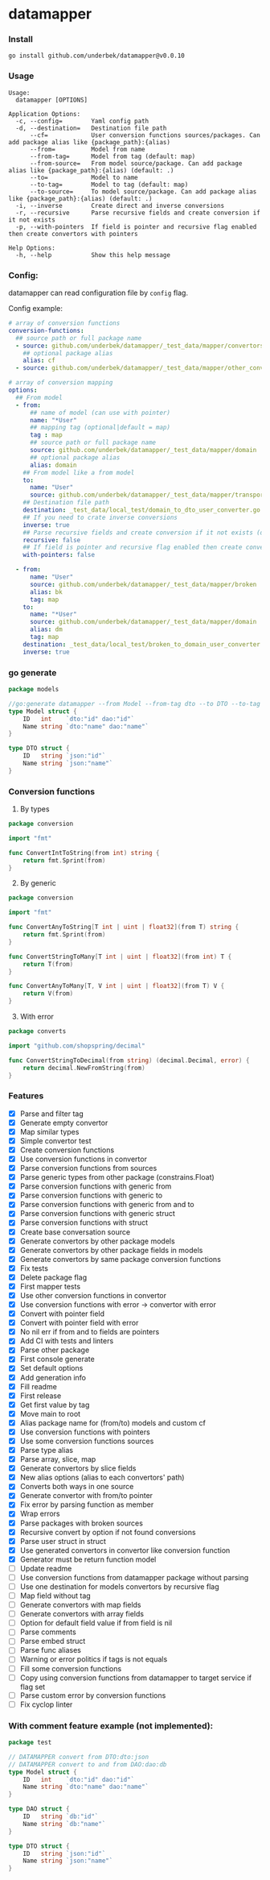 # datamapper

### Install

```shell
go install github.com/underbek/datamapper@v0.0.10
```

### Usage
```text
Usage:
  datamapper [OPTIONS]

Application Options:
  -c, --config=        Yaml config path
  -d, --destination=   Destination file path
      --cf=            User conversion functions sources/packages. Can add package alias like {package_path}:{alias)
      --from=          Model from name
      --from-tag=      Model from tag (default: map)
      --from-source=   From model source/package. Can add package alias like {package_path}:{alias) (default: .)
      --to=            Model to name
      --to-tag=        Model to tag (default: map)
      --to-source=     To model source/package. Can add package alias like {package_path}:{alias) (default: .)
  -i, --inverse        Create direct and inverse conversions
  -r, --recursive      Parse recursive fields and create conversion if it not exists
  -p, --with-pointers  If field is pointer and recursive flag enabled then create convertors with pointers

Help Options:
  -h, --help           Show this help message
```

### Config:
datamapper can read configuration file by `config` flag.

Config example:
```yaml
# array of conversion functions
conversion-functions:
  ## source path or full package name
  - source: github.com/underbek/datamapper/_test_data/mapper/convertors
    ## optional package alias
    alias: cf
  - source: github.com/underbek/datamapper/_test_data/mapper/other_convertors

# array of conversion mapping
options:
  ## From model
  - from:
      ## name of model (can use with pointer)
      name: "*User"
      ## mapping tag (optional|default = map)
      tag : map
      ## source path or full package name
      source: github.com/underbek/datamapper/_test_data/mapper/domain
      ## optional package alias
      alias: domain
    ## From model like a from model
    to:
      name: "User"
      source: github.com/underbek/datamapper/_test_data/mapper/transport
    ## Destination file path
    destination: _test_data/local_test/domain_to_dto_user_converter.go
    ## If you need to crate inverse conversions
    inverse: true
    ## Parse recursive fields and create conversion if it not exists (default = false)
    recursive: false
    ## If field is pointer and recursive flag enabled then create convertors with pointers (default = false)
    with-pointers: false

  - from:
      name: "User"
      source: github.com/underbek/datamapper/_test_data/mapper/broken
      alias: bk
      tag: map
    to:
      name: "*User"
      source: github.com/underbek/datamapper/_test_data/mapper/domain
      alias: dm
      tag: map
    destination: _test_data/local_test/broken_to_domain_user_converter.go
    inverse: true
```

### go generate

```go
package models

//go:generate datamapper --from Model --from-tag dto --to DTO --to-tag json -d model_dto_converter.go
type Model struct {
	ID   int    `dto:"id" dao:"id"`
	Name string `dto:"name" dao:"name"`
}

type DTO struct {
	ID   string `json:"id"`
	Name string `json:"name"`
}
```

### Conversion functions

1. By types

```go
package conversion

import "fmt"

func ConvertIntToString(from int) string {
	return fmt.Sprint(from)
}
```

2. By generic

```go
package conversion

import "fmt"

func ConvertAnyToString[T int | uint | float32](from T) string {
	return fmt.Sprint(from)
}

func ConvertStringToMany[T int | uint | float32](from int) T {
	return T(from)
}

func ConvertAnyToMany[T, V int | uint | float32](from T) V {
	return V(from)
}
```

3. With error

```go
package converts

import "github.com/shopspring/decimal"

func ConvertStringToDecimal(from string) (decimal.Decimal, error) {
	return decimal.NewFromString(from)
}
```

### Features

* [x] Parse and filter tag
* [x] Generate empty convertor
* [x] Map similar types
* [x] Simple convertor test
* [x] Create conversion functions
* [x] Use conversion functions in convertor
* [x] Parse conversion functions from sources
* [x] Parse generic types from other package (constrains.Float)
* [x] Parse conversion functions with generic from
* [x] Parse conversion functions with generic to
* [x] Parse conversion functions with generic from and to
* [x] Parse conversion functions with generic struct
* [x] Parse conversion functions with struct
* [x] Create base conversation source
* [x] Generate convertors by other package models
* [x] Generate convertors by other package fields in models
* [x] Generate convertors by same package conversion functions
* [x] Fix tests
* [x] Delete package flag
* [x] First mapper tests
* [x] Use other conversion functions in convertor
* [x] Use conversion functions with error -> convertor with error
* [x] Convert with pointer field
* [x] Convert with pointer field with error
* [x] No nil err if from and to fields are pointers
* [x] Add CI with tests and linters
* [x] Parse other package
* [x] First console generate
* [x] Set default options
* [x] Add generation info
* [x] Fill readme
* [x] First release
* [x] Get first value by tag
* [x] Move main to root
* [x] Alias package name for (from/to) models and custom cf
* [x] Use conversion functions with pointers
* [x] Use some conversion functions sources
* [x] Parse type alias
* [x] Parse array, slice, map
* [x] Generate convertors by slice fields
* [x] New alias options (alias to each convertors' path)
* [x] Converts both ways in one source
* [x] Generate convertor with from/to pointer
* [x] Fix error by parsing function as member
* [x] Wrap errors
* [x] Parse packages with broken sources
* [x] Recursive convert by option if not found conversions
* [x] Parse user struct in struct
* [x] Use generated convertors in convertor like conversion function
* [x] Generator must be return function model
* [ ] Update readme
* [ ] Use conversion functions from datamapper package without parsing
* [ ] Use one destination for models convertors by recursive flag
* [ ] Map field without tag
* [ ] Generate convertors with map fields
* [ ] Generate convertors with array fields
* [ ] Option for default field value if from field is nil
* [ ] Parse comments
* [ ] Parse embed struct
* [ ] Parse func aliases
* [ ] Warning or error politics if tags is not equals
* [ ] Fill some conversion functions
* [ ] Copy using conversion functions from datamapper to target service if flag set
* [ ] Parse custom error by conversion functions
* [ ] Fix cyclop linter

### With comment feature example (not implemented):

```go
package test

// DATAMAPPER convert from DTO:dto:json 
// DATAMAPPER convert to and from DAO:dao:db 
type Model struct {
	ID   int    `dto:"id" dao:"id"`
	Name string `dto:"name" dao:"name"`
}

type DAO struct {
	ID   string `db:"id"`
	Name string `db:"name"`
}

type DTO struct {
	ID   string `json:"id"`
	Name string `json:"name"`
}
```
